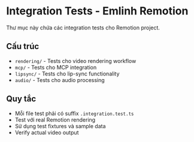 # Integration Tests - Emlinh Remotion

Thư mục này chứa các integration tests cho Remotion project.

## Cấu trúc

- `rendering/` - Tests cho video rendering workflow
- `mcp/` - Tests cho MCP integration
- `lipsync/` - Tests cho lip-sync functionality
- `audio/` - Tests cho audio processing

## Quy tắc

- Mỗi file test phải có suffix `.integration.test.ts`
- Test với real Remotion rendering
- Sử dụng test fixtures và sample data
- Verify actual video output